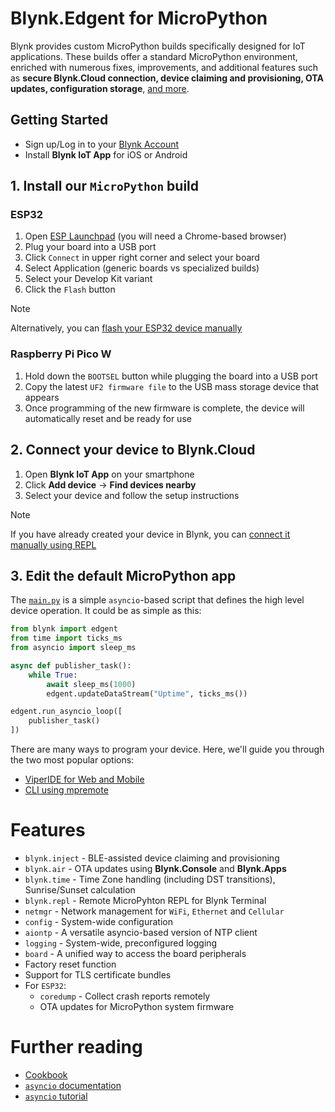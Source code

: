 
# Blynk.Edgent for MicroPython

Blynk provides custom MicroPython builds specifically designed for IoT applications.
These builds offer a standard MicroPython environment, enriched with numerous fixes, improvements,
and additional features such as **secure Blynk.Cloud connection, device claiming and provisioning, OTA updates, configuration storage**, [and more](#features).

## Getting Started

- Sign up/Log in to your [Blynk Account](https://blynk.cloud)
- Install **Blynk IoT App** for iOS or Android

## 1. Install our `MicroPython` build

### ESP32

1. Open [ESP Launchpad](https://espressif.github.io/esp-launchpad/?flashConfigURL=https://vsh.pp.ua/Blynk-MicroPython-Edgent/esp-quickstart.toml) (you will need a Chrome-based browser)
2. Plug your board into a USB port
3. Click `Connect` in upper right corner and select your board
4. Select Application (generic boards vs specialized builds)
5. Select your Develop Kit variant
6. Click the `Flash` button

> [!NOTE]
> Alternatively, you can [flash your ESP32 device manually](https://github.com/Blynk-Technologies/Blynk-MicroPython-Edgent/releases/latest)

### Raspberry Pi Pico W

1. Hold down the `BOOTSEL` button while plugging the board into a USB port
2. Copy the latest `UF2 firmware file` to the USB mass storage device that appears
3. Once programming of the new firmware is complete, the device will automatically reset and be ready for use

## 2. Connect your device to Blynk.Cloud

1. Open **Blynk IoT App** on your smartphone
2. Click **Add device** -> **Find devices nearby**
3. Select your device and follow the setup instructions

> [!NOTE]
> If you have already created your device in Blynk,
> you can [connect it manually using REPL](_extra/Cookbook.md#manual-device-connection)

## 3. Edit the default MicroPython app

The [`main.py`](./main.py) is a simple `asyncio`-based script that defines the high level device operation.
It could be as simple as this:

```py
from blynk import edgent
from time import ticks_ms
from asyncio import sleep_ms

async def publisher_task():
    while True:
        await sleep_ms(1000)
        edgent.updateDataStream("Uptime", ticks_ms())

edgent.run_asyncio_loop([
    publisher_task()
])
```

There are many ways to program your device. Here, we'll guide you through the two most popular options:

- [ViperIDE for Web and Mobile](_extra/Workflow-ViperIDE.md)
- [CLI using mpremote](_extra/Workflow-CLI.md)

# Features

- `blynk.inject` - BLE-assisted device claiming and provisioning
- `blynk.air` - OTA updates using **Blynk.Console** and **Blynk.Apps**
- `blynk.time` - Time Zone handling (including DST transitions), Sunrise/Sunset calculation
- `blynk.repl` - Remote MicroPyhton REPL for Blynk Terminal
- `netmgr` - Network management for `WiFi`, `Ethernet` and `Cellular`
- `config` - System-wide configuration
- `aiontp` - A versatile asyncio-based version of NTP client
- `logging` - System-wide, preconfigured logging
- `board` - A unified way to access the board peripherals
- Factory reset function
- Support for TLS certificate bundles
- For `ESP32`:
  - `coredump` - Collect crash reports remotely
  - OTA updates for MicroPython system firmware

# Further reading

- [Cookbook](_extra/Cookbook.md)
- [`asyncio` documentation](https://docs.micropython.org/en/latest/library/asyncio.html)
- [`asyncio` tutorial](https://github.com/peterhinch/micropython-async/blob/master/v3/docs/TUTORIAL.md)
